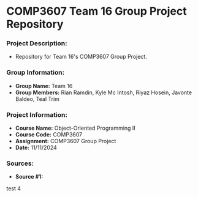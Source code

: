 # COMP3607 Team 16 Group Project Repository
### __Project Description:__
* Repository for Team 16's COMP3607 Group Project.

### __Group Information:__
* __Group Name:__ Team 16
* __Group Members:__ Rian Ramdin, Kyle Mc Intosh, Riyaz Hosein, Javonte Baldeo, Teal Trim

### __Project Information:__
* __Course Name:__ Object-Oriented Programming II
* __Course Code:__ COMP3607
* __Assignment:__ COMP3607 Group Project
* __Date:__ 11/11/2024

### __Sources:__
* __Source #1:__ 

test 4